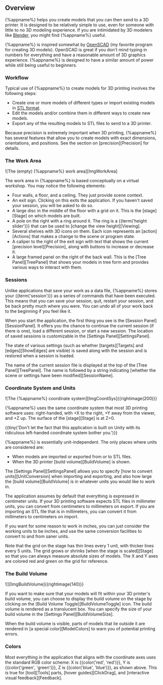 ## Overview

{%appname%} helps you create models that you can then send to a 3D printer.  It is
designed to be relatively simple to use, even for someone with little to no 3D
modeling experience. If you are intimidated by 3D modelers like
[Blender](https://www.blender.org/), you might find {%appname%} useful.

{%appname%} is inspired somewhat by [OpenSCAD](http://openscad.org/) (my favorite
program for creating 3D models). OpenSCAD is great if you don't mind typing in
numbers for everything and have a reasonable amount of 3D graphics
experience. {%appname%} is designed to have a similar amount of power while still
being useful to beginners.

### Workflow

Typical use of {%appname%} to create models for 3D printing involves the following
steps:

+ Create one or more models of different types or import existing models in
  [STL format](https://en.wikipedia.org/wiki/STL_(file_format)).
+ Edit the models and/or combine them in different ways to create new models.
+ Export any of the resulting models to STL files to send to a 3D printer.

Because precision is extremely important when 3D printing, {%appname%} has several
features that allow you to create models with exact dimensions, orientations,
and positions. See the section on [precision][Precision] for details.

### The Work Area

![The (empty) {%appname%} work area][ImgWorkArea]

The work area in {%appname%} is based conceptually on a virtual workshop. You may
notice the following elements:

+ Four walls, a floor, and a ceiling. They just provide scene context.
+ An exit sign. Clicking on this exits the application. If you haven't saved
  your session, you will be asked to do so.
+ A large disc in the middle of the floor with a grid on it. This is the
  [stage][Stage] on which models are built.
+ A pole on the right with a ring around it. The ring is a {{term('height
  slider')}} that can be used to [change the view height][Viewing].
+ Several shelves with 3D icons on them. Each icon represents an
  [action][Actions] that makes a change to the scene or program state.
+ A caliper to the right of the exit sign with text that shows the current
  [precision level][Precision], along with buttons to increase or decrease it.
+ A large framed panel on the right of the back wall. This is the [Tree
  Panel][TreePanel] that shows your models in tree form and provides various
  ways to interact with them.

### Sessions

Unlike applications that save your work as a data file, {%appname%} stores your
{{term('session')}} as a series of commands that have been executed. This means
that you can save your session, quit, restart your session, and be back pretty
much where you were. You can undo all of your work back to the beginning if you
feel like it.

When you start the application, the first thing you see is the [Session
Panel][SessionPanel]. It offers you the chance to continue the current session
(if there is one), load a different session, or start a new session.  The
location of saved sessions is customizable in the [Settings
Panel][SettingsPanel].

The state of various settings (such as whether [targets][Targets] and
[edges][ShowEdges] are visible) is saved along with the session and is restored
when a session is loaded.

The name of the current session file is displayed at the top of the [Tree
Panel][TreePanel]. The name is followed by a string indicating [whether the
scene or settings have been modified][SessionName].

### Coordinate System and Units

![The {%appname%} coordinate system][ImgCoordSys]{{rightimage(200)}}

{%appname%} uses the same coordinate system that most 3D printing software uses:
right-handed, with +X to the right, +Y away from the viewer, and +Z up. The
surface of the [stage][Stage] is at Z=0.

{{tiny('Don\'t let the fact that this application is built on Unity with its
ridiculous left-handed coordinate system bother you.')}}

{%appname%} is essentially unit-independent. The only places where units are
considered are:

+ When models are imported or exported from or to STL files.
+ When the 3D printer [build volume][BuildVolume] is shown.

The [Settings Panel][SettingsPanel] allows you to specify [how to convert
units][UnitConversion] when importing and exporting, and also how large the
[build volume][BuildVolume] is in whatever units you would like to work in.

The application assumes by default that everything is expressed in centimeter
units. If your 3D printing software expects STL files in millimeter units, you
can convert from centimeters to millimeters on export. If you are importing an
STL file that is in millimeters, you can convert it from millimeters to
centimeters on import.

If you want for some reason to work in inches, you can just consider the
working units to be inches, and use the same conversion facilities to convert
to and from saner units.

Note that the grid on the stage has thin lines every 1 unit, with thicker lines
every 5 units. The grid grows or shrinks [when the stage is scaled][Stage]
so that you can always measure absolute sizes of models. The X and Y axes are
colored red and green on the grid for reference.

### The Build Volume

![][ImgBuildVolume]{{rightimage(140)}}

If you want to make sure that your models will fit within your 3D printer's
build volume, you can choose to display the build volume on the stage by
clicking on the [Build Volume Toggle][BuildVolumeToggle] icon. The build volume
is rendered as a translucent box. You can specify the size of your build volume
in the [Settings Panel][BuildVolumeSize].

When the build volume is visible, parts of models that lie outside it are
rendered in [a special color][ModelColors] to warn you of potential printing
errors.

### Colors

Most everything in the application that aligns with the coordinate axes uses
the standard RGB color scheme: X is {{color('red', 'red')}}, Y is
{{color('green', 'green')}}, Z is {{color('blue', 'blue')}}, as shown
above. This is true for [tool][Tools] parts, [hover guides][ClickDrag], and
[interactive visual feedback][Feedback].

